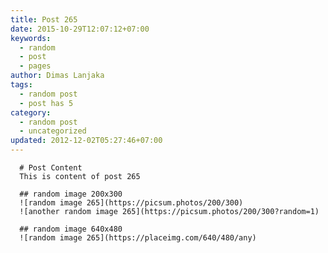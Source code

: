 ```yaml
---
title: Post 265
date: 2015-10-29T12:07:12+07:00
keywords:
  - random
  - post
  - pages
author: Dimas Lanjaka
tags:
  - random post
  - post has 5
category:
  - random post
  - uncategorized
updated: 2012-12-02T05:27:46+07:00
---
```


      # Post Content
      This is content of post 265

      ## random image 200x300
      ![random image 265](https://picsum.photos/200/300)
      ![another random image 265](https://picsum.photos/200/300?random=1)

      ## random image 640x480
      ![random image 265](https://placeimg.com/640/480/any)
      